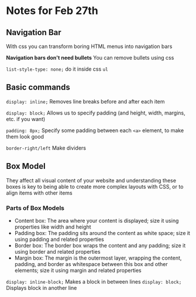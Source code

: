# Notes for Feb 27th
## Navigation Bar
With css you can transform boring HTML menus into navigation bars

**Navigation bars don't need bullets**
You can remove bullets using css

```list-style-type: none;``` do it inside css ```ul```

## Basic commands
```display: inline;``` Removes line breaks before and after each item

```display: block;``` Allows us to specify padding (and height, width, margins, etc. if you want)

```padding: 8px;``` Specify some padding between each ```<a>``` element, to make them look good

```border-right/left``` Make dividers
## Box Model
They affect all visual content of your website
and understanding these boxes is key to being able to create more complex layouts with CSS, or to align items with other items
### Parts of Box Models
- Content box: The area where your content is displayed; size it using properties like width and height
- Padding box: The padding sits around the content as white space; size it using padding and related properties
- Border box: The border box wraps the content and any padding; size it using border and related properties
- Margin box: The margin is the outermost layer, wrapping the content, padding, and border as whitespace between this box and other elements; size it using margin and related properties

```display: inline-block;``` Makes a block in between lines
```display: block;``` Displays block in another line